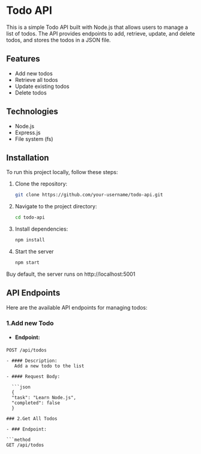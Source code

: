 # Todo API

This is a simple Todo API built with Node.js that allows users to manage a list of todos. The API provides endpoints to add, retrieve, update, and delete todos, and stores the todos in a JSON file.

## Features

- Add new todos
- Retrieve all todos
- Update existing todos
- Delete todos

## Technologies

- Node.js
- Express.js
- File system (fs)

## Installation

To run this project locally, follow these steps:

1. Clone the repository:

   ```bash
   git clone https://github.com/your-username/todo-api.git

2. Navigate to the project directory:
   ```bash
   cd todo-api
   
3. Install dependencies:
   ```bash
   npm install

4. Start the server
   ```bash
   npm start

Buy default, the server runs on http://localhost:5001

## API Endpoints
Here are the available API endpoints for managing todos:
### 1.Add new Todo
- #### Endpoint:
```
POST /api/todos

- #### Description:
   Add a new todo to the list

- #### Request Body:

  ```json
  {
  "task": "Learn Node.js",
  "completed": false
  }

### 2.Get All Todos

- ### Endpoint:

```method
GET /api/todos

